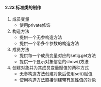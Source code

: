 #### 2.23 标准类的制作

1. 成员变量
   - 使用private修饰
2. 构造方法
   - 提供一个无参构造方法
   - 提供一个带多个参数的构造方法
3. 成员方法
   - 提供每一个成员变量对应的set与get方法
   - 提供一个显示对象信息的show()方法
4. 创建对象并为其成员变量赋值的两种方式
   - 无参构造方法创建对象后使用set()赋值
   - 使用构造方法直接创建带有属性值的对象

